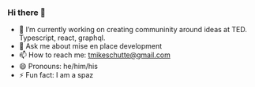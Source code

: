 ### Hi there 👋

- 🔭 I’m currently working on creating communinity around ideas at TED. Typescript, react, graphql.
- 💬 Ask me about mise en place development
- 📫 How to reach me: tmikeschutte@gmail.com
- 😄 Pronouns: he/him/his
- ⚡ Fun fact: I am a spaz
